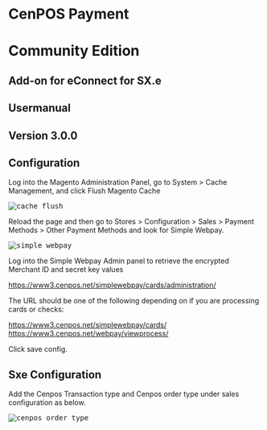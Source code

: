 # CenPOS Payment
# Community Edition

## Add-on for eConnect for SX.e

## Usermanual

## Version 3.0.0


## Configuration

Log into the Magento Administration Panel, go to System > Cache Management, and click Flush Magento Cache

<kbd>
<img alt ="cache flush" src="https://github.com/leanswift/leanswift.github.io/blob/dev/ecommerce/images/eConnect-Sxe/magento_cacheflush.png"></kbd>

Reload the page and then go to Stores > Configuration > Sales > Payment Methods > Other Payment Methods and look for Simple Webpay.

<kbd>
<img alt ="simple webpay" src="https://github.com/leanswift/leanswift.github.io/blob/dev/ecommerce/images/eConnect-Sxe/cenpos_simplewebpay.png"></kbd>

Log into the Simple Webpay Admin panel to retrieve the encrypted Merchant ID and secret key values

https://www3.cenpos.net/simplewebpay/cards/administration/

The URL should be one of the following depending on if you are processing cards or checks:

https://www3.cenpos.net/simplewebpay/cards/ 
https://www3.cenpos.net/webpay/viewprocess/

Click save config.


## Sxe Configuration

Add the Cenpos Transaction type and Cenpos order type under sales configuration as below.

<kbd>
<img alt ="cenpos order type" src="https://github.com/leanswift/leanswift.github.io/blob/dev/ecommerce/images/eConnect-Sxe/cenpos_ordertype.png"></kbd>





